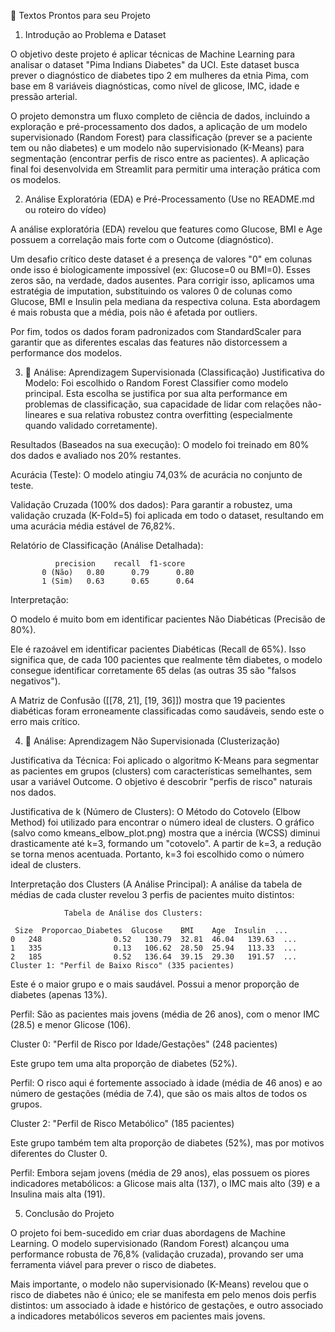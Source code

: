 📝 Textos Prontos para seu Projeto
1. Introdução ao Problema e Dataset

O objetivo deste projeto é aplicar técnicas de Machine Learning para analisar o dataset "Pima Indians Diabetes" da UCI. Este dataset busca prever o diagnóstico de diabetes tipo 2 em mulheres da etnia Pima, com base em 8 variáveis diagnósticas, como nível de glicose, IMC, idade e pressão arterial.

O projeto demonstra um fluxo completo de ciência de dados, incluindo a exploração e pré-processamento dos dados, a aplicação de um modelo supervisionado (Random Forest) para classificação (prever se a paciente tem ou não diabetes) e um modelo não supervisionado (K-Means) para segmentação (encontrar perfis de risco entre as pacientes). A aplicação final foi desenvolvida em Streamlit para permitir uma interação prática com os modelos.

2. Análise Exploratória (EDA) e Pré-Processamento
(Use no README.md ou roteiro do vídeo)

A análise exploratória (EDA) revelou que features como Glucose, BMI e Age possuem a correlação mais forte com o Outcome (diagnóstico).

Um desafio crítico deste dataset é a presença de valores "0" em colunas onde isso é biologicamente impossível (ex: Glucose=0 ou BMI=0). Esses zeros são, na verdade, dados ausentes. Para corrigir isso, aplicamos uma estratégia de imputation, substituindo os valores 0 de colunas como Glucose, BMI e Insulin pela mediana da respectiva coluna. Esta abordagem é mais robusta que a média, pois não é afetada por outliers.

Por fim, todos os dados foram padronizados com StandardScaler para garantir que as diferentes escalas das features não distorcessem a performance dos modelos.

3. 🚀 Análise: Aprendizagem Supervisionada (Classificação)
Justificativa do Modelo: Foi escolhido o Random Forest Classifier como modelo principal. Esta escolha se justifica por sua alta performance em problemas de classificação, sua capacidade de lidar com relações não-lineares e sua relativa robustez contra overfitting (especialmente quando validado corretamente).

Resultados (Baseados na sua execução): O modelo foi treinado em 80% dos dados e avaliado nos 20% restantes.

Acurácia (Teste): O modelo atingiu 74,03% de acurácia no conjunto de teste.

Validação Cruzada (100% dos dados): Para garantir a robustez, uma validação cruzada (K-Fold=5) foi aplicada em todo o dataset, resultando em uma acurácia média estável de 76,82%.

Relatório de Classificação (Análise Detalhada):

              precision    recall  f1-score
           0 (Não)   0.80      0.79      0.80
           1 (Sim)   0.63      0.65      0.64
Interpretação:

O modelo é muito bom em identificar pacientes Não Diabéticas (Precisão de 80%).

Ele é razoável em identificar pacientes Diabéticas (Recall de 65%). Isso significa que, de cada 100 pacientes que realmente têm diabetes, o modelo consegue identificar corretamente 65 delas (as outras 35 são "falsos negativos").

A Matriz de Confusão ([[78, 21], [19, 36]]) mostra que 19 pacientes diabéticas foram erroneamente classificadas como saudáveis, sendo este o erro mais crítico.

4. 🚀 Análise: Aprendizagem Não Supervisionada (Clusterização)

Justificativa da Técnica: Foi aplicado o algoritmo K-Means para segmentar as pacientes em grupos (clusters) com características semelhantes, sem usar a variável Outcome. O objetivo é descobrir "perfis de risco" naturais nos dados.

Justificativa de k (Número de Clusters): O Método do Cotovelo (Elbow Method) foi utilizado para encontrar o número ideal de clusters. O gráfico (salvo como kmeans_elbow_plot.png) mostra que a inércia (WCSS) diminui drasticamente até k=3, formando um "cotovelo". A partir de k=3, a redução se torna menos acentuada. Portanto, k=3 foi escolhido como o número ideal de clusters.

Interpretação dos Clusters (A Análise Principal): A análise da tabela de médias de cada cluster revelou 3 perfis de pacientes muito distintos:

                Tabela de Análise dos Clusters:

     Size  Proporcao_Diabetes  Glucose    BMI    Age  Insulin  ...
    0   248                0.52   130.79  32.81  46.04   139.63  ...
    1   335                0.13   106.62  28.50  25.94   113.33  ...
    2   185                0.52   136.64  39.15  29.30   191.57  ...
    Cluster 1: "Perfil de Baixo Risco" (335 pacientes)

Este é o maior grupo e o mais saudável. Possui a menor proporção de diabetes (apenas 13%).

Perfil: São as pacientes mais jovens (média de 26 anos), com o menor IMC (28.5) e menor Glicose (106).

Cluster 0: "Perfil de Risco por Idade/Gestações" (248 pacientes)

Este grupo tem uma alta proporção de diabetes (52%).

Perfil: O risco aqui é fortemente associado à idade (média de 46 anos) e ao número de gestações (média de 7.4), que são os mais altos de todos os grupos.

Cluster 2: "Perfil de Risco Metabólico" (185 pacientes)

Este grupo também tem alta proporção de diabetes (52%), mas por motivos diferentes do Cluster 0.

Perfil: Embora sejam jovens (média de 29 anos), elas possuem os piores indicadores metabólicos: a Glicose mais alta (137), o IMC mais alto (39) e a Insulina mais alta (191).

5. Conclusão do Projeto

O projeto foi bem-sucedido em criar duas abordagens de Machine Learning. O modelo supervisionado (Random Forest) alcançou uma performance robusta de 76,8% (validação cruzada), provando ser uma ferramenta viável para prever o risco de diabetes.

Mais importante, o modelo não supervisionado (K-Means) revelou que o risco de diabetes não é único; ele se manifesta em pelo menos dois perfis distintos: um associado à idade e histórico de gestações, e outro associado a indicadores metabólicos severos em pacientes mais jovens.
